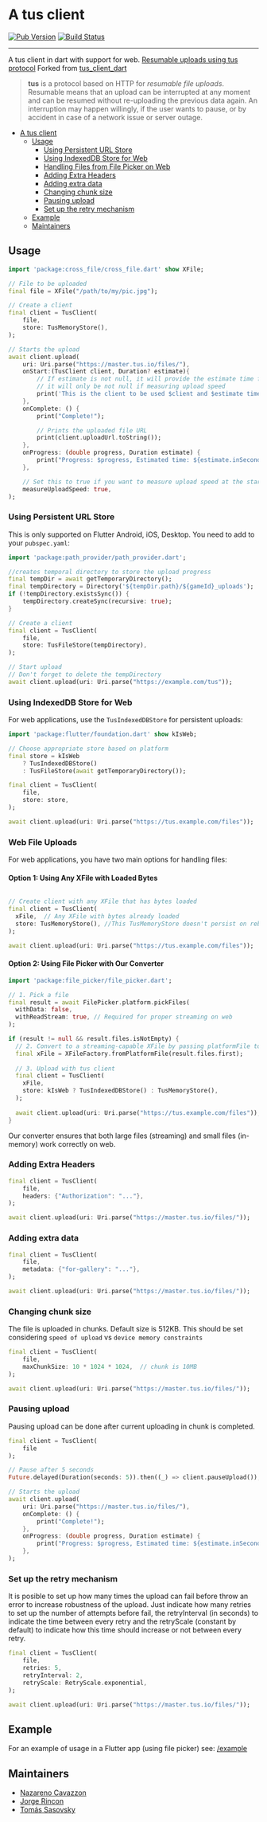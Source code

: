 # A tus client

[![Pub Version](https://img.shields.io/pub/v/tus_client_dart)](https://pub.dev/packages/tus_client_dart)
[![Build Status](https://app.travis-ci.com/tomassasovsky/tus_client.svg?branch=master)](https://travis-ci.org/tomassasovsky/tus_client)

---

A tus client in dart with support for web. [Resumable uploads using tus protocol](https://tus.io/)
Forked from [tus_client_dart](https://pub.dev/packages/tus_client_dart)

> **tus** is a protocol based on HTTP for _resumable file uploads_. Resumable
> means that an upload can be interrupted at any moment and can be resumed without
> re-uploading the previous data again. An interruption may happen willingly, if
> the user wants to pause, or by accident in case of a network issue or server
> outage.

- [A tus client](#a-tus-client)
  - [Usage](#usage)
    - [Using Persistent URL Store](#using-persistent-url-store)
    - [Using IndexedDB Store for Web](#using-indexeddb-store-for-web)
    - [Handling Files from File Picker on Web](#handling-files-from-file-picker-on-web)
    - [Adding Extra Headers](#adding-extra-headers)
    - [Adding extra data](#adding-extra-data)
    - [Changing chunk size](#changing-chunk-size)
    - [Pausing upload](#pausing-upload)
    - [Set up the retry mechanism](#set-up-the-retry-mechanism)
  - [Example](#example)
  - [Maintainers](#maintainers)

## Usage

```dart
import 'package:cross_file/cross_file.dart' show XFile;

// File to be uploaded
final file = XFile("/path/to/my/pic.jpg");

// Create a client
final client = TusClient(
    file,
    store: TusMemoryStore(),
);

// Starts the upload
await client.upload(
    uri: Uri.parse("https://master.tus.io/files/"),
    onStart:(TusClient client, Duration? estimate){
        // If estimate is not null, it will provide the estimate time for completion
        // it will only be not null if measuring upload speed
        print('This is the client to be used $client and $estimate time');
    },
    onComplete: () {
        print("Complete!");

        // Prints the uploaded file URL
        print(client.uploadUrl.toString());
    },
    onProgress: (double progress, Duration estimate) {
        print("Progress: $progress, Estimated time: ${estimate.inSeconds}");
    },

    // Set this to true if you want to measure upload speed at the start of the upload
    measureUploadSpeed: true,
);
```

### Using Persistent URL Store

This is only supported on Flutter Android, iOS, Desktop.
You need to add to your `pubspec.yaml`:

```dart
import 'package:path_provider/path_provider.dart';

//creates temporal directory to store the upload progress
final tempDir = await getTemporaryDirectory();
final tempDirectory = Directory('${tempDir.path}/${gameId}_uploads');
if (!tempDirectory.existsSync()) {
    tempDirectory.createSync(recursive: true);
}

// Create a client
final client = TusClient(
    file,
    store: TusFileStore(tempDirectory),
);

// Start upload
// Don't forget to delete the tempDirectory
await client.upload(uri: Uri.parse("https://example.com/tus"));
```

### Using IndexedDB Store for Web

For web applications, use the `TusIndexedDBStore` for persistent uploads:

```dart
import 'package:flutter/foundation.dart' show kIsWeb;

// Choose appropriate store based on platform
final store = kIsWeb 
    ? TusIndexedDBStore() 
    : TusFileStore(await getTemporaryDirectory());

final client = TusClient(
    file,
    store: store,
);

await client.upload(uri: Uri.parse("https://tus.example.com/files"));
```

### Web File Uploads

For web applications, you have two main options for handling files:

#### Option 1: Using Any XFile with Loaded Bytes

```dart

// Create client with any XFile that has bytes loaded
final client = TusClient(
  xFile,  // Any XFile with bytes already loaded
  store: TusMemoryStore(), //This TusMemoryStore doesn't persist on reboots.
);

await client.upload(uri: Uri.parse("https://tus.example.com/files"));
```

#### Option 2: Using File Picker with Our Converter

```dart
import 'package:file_picker/file_picker.dart';

// 1. Pick a file
final result = await FilePicker.platform.pickFiles(
  withData: false,   
  withReadStream: true, // Required for proper streaming on web
);

if (result != null && result.files.isNotEmpty) {
  // 2. Convert to a streaming-capable XFile by passing platformFile to our XFileFactory.fromPlatformFile method
  final xFile = XFileFactory.fromPlatformFile(result.files.first);
  
  // 3. Upload with tus client
  final client = TusClient(
    xFile,
    store: kIsWeb ? TusIndexedDBStore() : TusMemoryStore(),
  );
  
  await client.upload(uri: Uri.parse("https://tus.example.com/files"));
}
```

Our converter ensures that both large files (streaming) and small files (in-memory) work correctly on web.


### Adding Extra Headers

```dart
final client = TusClient(
    file,
    headers: {"Authorization": "..."},
);

await client.upload(uri: Uri.parse("https://master.tus.io/files/"));
```

### Adding extra data

```dart
final client = TusClient(
    file,
    metadata: {"for-gallery": "..."},
);

await client.upload(uri: Uri.parse("https://master.tus.io/files/"));
```

### Changing chunk size

The file is uploaded in chunks. Default size is 512KB. This should be set considering `speed of upload` vs `device memory constraints`

```dart
final client = TusClient(
    file,
    maxChunkSize: 10 * 1024 * 1024,  // chunk is 10MB
);

await client.upload(uri: Uri.parse("https://master.tus.io/files/"));
```

### Pausing upload

Pausing upload can be done after current uploading in chunk is completed.

```dart
final client = TusClient(
    file
);

// Pause after 5 seconds
Future.delayed(Duration(seconds: 5)).then((_) => client.pauseUpload());

// Starts the upload
await client.upload(
    uri: Uri.parse("https://master.tus.io/files/"),
    onComplete: () {
        print("Complete!");
    },
    onProgress: (double progress, Duration estimate) {
        print("Progress: $progress, Estimated time: ${estimate.inSeconds}");
    },
);
```

### Set up the retry mechanism

It is posible to set up how many times the upload can fail before throw an error to increase robustness of the upload.
Just indicate how many retries to set up the number of attempts before fail, the retryInterval (in seconds) to indicate the time between every retry
and the retryScale (constant by default) to indicate how this time should increase or not between every retry.

```dart
final client = TusClient(
    file,
    retries: 5,
    retryInterval: 2,
    retryScale: RetryScale.exponential,
);

await client.upload(uri: Uri.parse("https://master.tus.io/files/"));
```

## Example

For an example of usage in a Flutter app (using file picker) see: [/example](https://github.com/tomassasovsky/tus_client/tree/master/example/lib/main.dart)

## Maintainers

- [Nazareno Cavazzon](https://github.com/NazarenoCavazzon)
- [Jorge Rincon](https://github.com/jorger5)
- [Tomás Sasovsky](https://github.com/tomassasovsky)